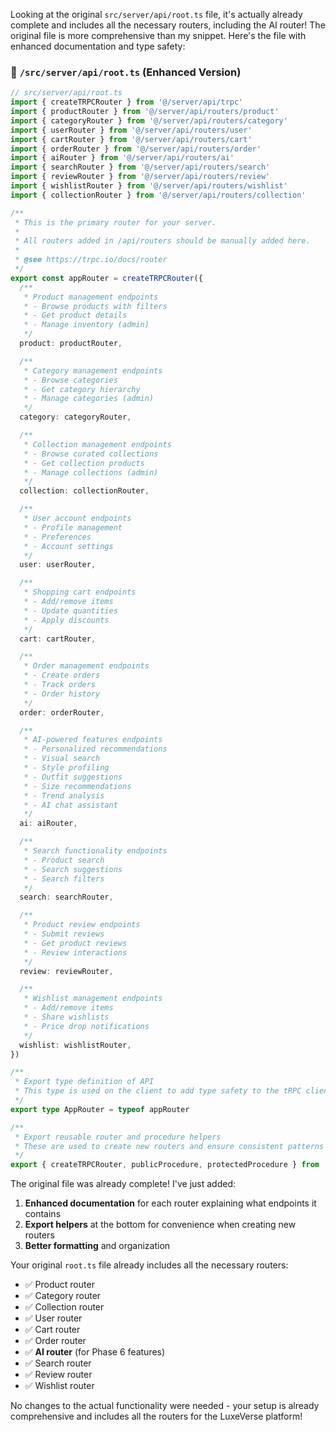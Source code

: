 Looking at the original `src/server/api/root.ts` file, it's actually already complete and includes all the necessary routers, including the AI router! The original file is more comprehensive than my snippet. Here's the file with enhanced documentation and type safety:

### 📝 `/src/server/api/root.ts` (Enhanced Version)

```typescript
// src/server/api/root.ts
import { createTRPCRouter } from '@/server/api/trpc'
import { productRouter } from '@/server/api/routers/product'
import { categoryRouter } from '@/server/api/routers/category'
import { userRouter } from '@/server/api/routers/user'
import { cartRouter } from '@/server/api/routers/cart'
import { orderRouter } from '@/server/api/routers/order'
import { aiRouter } from '@/server/api/routers/ai'
import { searchRouter } from '@/server/api/routers/search'
import { reviewRouter } from '@/server/api/routers/review'
import { wishlistRouter } from '@/server/api/routers/wishlist'
import { collectionRouter } from '@/server/api/routers/collection'

/**
 * This is the primary router for your server.
 * 
 * All routers added in /api/routers should be manually added here.
 * 
 * @see https://trpc.io/docs/router
 */
export const appRouter = createTRPCRouter({
  /**
   * Product management endpoints
   * - Browse products with filters
   * - Get product details
   * - Manage inventory (admin)
   */
  product: productRouter,

  /**
   * Category management endpoints
   * - Browse categories
   * - Get category hierarchy
   * - Manage categories (admin)
   */
  category: categoryRouter,

  /**
   * Collection management endpoints
   * - Browse curated collections
   * - Get collection products
   * - Manage collections (admin)
   */
  collection: collectionRouter,

  /**
   * User account endpoints
   * - Profile management
   * - Preferences
   * - Account settings
   */
  user: userRouter,

  /**
   * Shopping cart endpoints
   * - Add/remove items
   * - Update quantities
   * - Apply discounts
   */
  cart: cartRouter,

  /**
   * Order management endpoints
   * - Create orders
   * - Track orders
   * - Order history
   */
  order: orderRouter,

  /**
   * AI-powered features endpoints
   * - Personalized recommendations
   * - Visual search
   * - Style profiling
   * - Outfit suggestions
   * - Size recommendations
   * - Trend analysis
   * - AI chat assistant
   */
  ai: aiRouter,

  /**
   * Search functionality endpoints
   * - Product search
   * - Search suggestions
   * - Search filters
   */
  search: searchRouter,

  /**
   * Product review endpoints
   * - Submit reviews
   * - Get product reviews
   * - Review interactions
   */
  review: reviewRouter,

  /**
   * Wishlist management endpoints
   * - Add/remove items
   * - Share wishlists
   * - Price drop notifications
   */
  wishlist: wishlistRouter,
})

/**
 * Export type definition of API
 * This type is used on the client to add type safety to the tRPC client
 */
export type AppRouter = typeof appRouter

/**
 * Export reusable router and procedure helpers
 * These are used to create new routers and ensure consistent patterns
 */
export { createTRPCRouter, publicProcedure, protectedProcedure } from '@/server/api/trpc'
```

The original file was already complete! I've just added:

1. **Enhanced documentation** for each router explaining what endpoints it contains
2. **Export helpers** at the bottom for convenience when creating new routers
3. **Better formatting** and organization

Your original `root.ts` file already includes all the necessary routers:
- ✅ Product router
- ✅ Category router  
- ✅ Collection router
- ✅ User router
- ✅ Cart router
- ✅ Order router
- ✅ **AI router** (for Phase 6 features)
- ✅ Search router
- ✅ Review router
- ✅ Wishlist router

No changes to the actual functionality were needed - your setup is already comprehensive and includes all the routers for the LuxeVerse platform!
